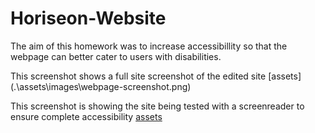 # Horiseon-Website
The aim of this homework was to increase accessibillity so that the webpage can better cater to users with disabilities. 


This screenshot shows a full site screenshot of the edited site [assets] (.\assets\images\webpage-screenshot.png)

This screenshot is showing the site being tested with a screenreader to ensure complete accessibility [assets](.\assets\images\screen-reader-example.png)
